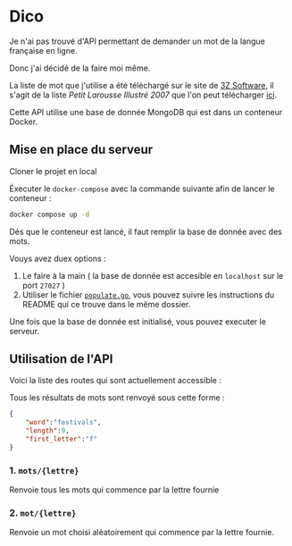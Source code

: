 # Dico

Je n'ai pas trouvé d'API permettant de demander un mot de la langue française en ligne.

Donc j'ai décidé de la faire moi même.

La liste de mot que j'utilise a été téléchargé sur le site de [3Z Software](http://www.3zsoftware.com/fr/listes.php), il s'agit de la liste *Petit Larousse Illustré 2007* que l'on peut télécharger [ici](http://www.3zsoftware.com/listes/pli07.zip).

Cette API utilise une base de donnée MongoDB qui est dans un conteneur Docker.

## Mise en place du serveur

Cloner le projet en local

Éxecuter le `docker-compose` avec la commande suivante afin de lancer le conteneur :
```bash
docker compose up -d
```

Dés que le conteneur est lancé, il faut remplir la base de donnée avec des mots.

Vouys avez duex options :
1. Le faire à la main ( la base de donnée est accesible en `localhost` sur le port `27027` )
2. Utiliser le fichier [`populate.go`](https://github.com/Francois389/Dico/blob/main/api/populate/populate.go), vous pouvez suivre les instructions du README qui ce trouve dans le même dossier.

Une fois que la base de donnée est initialisé, vous pouvez executer le serveur.

## Utilisation de l'API

Voici la liste des routes qui sont actuellement accessible :

Tous les résultats de mots sont renvoyé sous cette forme :

```json
{
    "word":"festivals",
    "length":9,
    "first_letter":"f"
}
```

### 1. `mots/{lettre}`

Renvoie tous les mots qui commence par la lettre fournie

### 2. `mot/{lettre}`

Renvoie un mot choisi aléatoirement qui commence par la lettre fournie.
